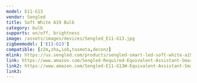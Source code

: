 ```yaml
---
model: E11-G13
vendor: Sengled
title: Soft White A19 Bulb
category: bulb
supports: on/off, brightness
image: /assets/images/devices/Sengled_E11-G13.jpg
zigbeemodel: ['E11-G13']
compatible: [z2m,zha,iob,tasmota,deconz]
mlink: https://us.sengled.com/products/sengled-smart-led-soft-white-a19-bulb
link: https://www.amazon.com/Sengled-Required-Equivalent-Assistant-SmartThings/dp/B074K427TZ
link2: https://www.amazon.com/Sengled-E11-G13W-Equivalent-Assistant-SmartThings/dp/B01N7I4X94
link3: 
---
```

